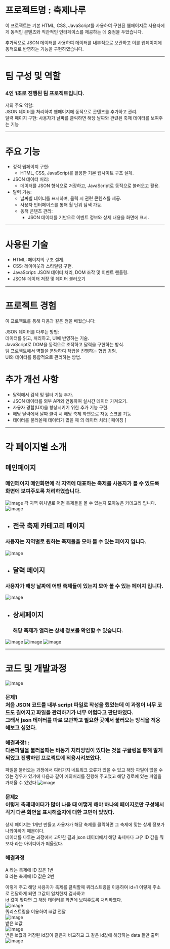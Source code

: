 # 프로젝트명 : 축제나루
이 프로젝트는 기본 HTML, CSS, JavaScript를 사용하여 구현된 웹페이지로
사용자에게 동적인 콘텐츠와 직관적인 인터페이스를 제공하는 데 중점을 두었습니다.

추가적으로 JSON 데이터를 사용하여 데이터를 내부적으로 보관하고 이를 웹페이지에 동적으로 반영하는 기능을 구현하였습니다.
* * *
# 팀 구성 및 역할
### 4인 1조로 진행된 팀 프로젝트입니다.<br/>
저의 주요 역할:<br/>
JSON 데이터를 처리하여 웹페이지에 동적으로 콘텐츠를 추가하고 관리.<br/>
달력 페이지 구현: 사용자가 날짜를 클릭하면 해당 날짜와 관련된 축제 데이터를 보여주는 기능<br/>
* * *
# 주요 기능
+ 정적 웹페이지 구현:<br/>
  + HTML, CSS, JavaScript를 활용한 기본 웹사이트 구조 설계.<br/>
+ JSON 데이터 처리:
  + 데이터를 JSON 형식으로 저장하고, JavaScript로 동적으로 불러오고 활용.<br/>
+ 달력 기능:
  + 날짜별 데이터를 표시하며, 클릭 시 관련 콘텐츠를 제공.<br/>
  + 사용자 인터페이스를 통해 월 단위 탐색 가능.<br/>
  + 동적 콘텐츠 관리:<br/>
    + JSON 데이터를 기반으로 이벤트 정보와 상세 내용을 화면에 표시.<br/>
* * *
# 사용된 기술
+ HTML: 페이지의 구조 설계.
+ CSS: 레이아웃과 스타일링 구현.
+ JavaScript: JSON 데이터 처리, DOM 조작 및 이벤트 핸들링.
+ JSON: 데이터 저장 및 데이터 불러오기
* * *
# 프로젝트 경험
이 프로젝트를 통해 다음과 같은 점을 배웠습니다:

JSON 데이터를 다루는 방법:<br/>
데이터를 읽고, 처리하고, UI에 반영하는 기술. <br/>
JavaScript로 DOM을 동적으로 조작하고 달력을 구현하는 방식. <br/>
팀 프로젝트에서 역할을 분담하여 작업을 진행하는 협업 경험. <br/>
UI와 데이터를 통합적으로 관리하는 방법. <br/>

# 추가 개선 사항
+ 달력에서 검색 및 필터 기능 추가.
+ JSON 데이터를 외부 API와 연동하여 실시간 데이터 가져오기.
+ 사용자 경험(UX)을 향상시키기 위한 추가 기능 구현.
+ 해당 달력에서 날짜 클릭 시 해당 축제 화면으로 자동 스크롤 기능
+ 데이터를 불러올때 데이터가 많을 때 의 데이터 처리 [ 페이징 ]
* * *
# 각 페이지별 소개
 ## 메인페이지
### 메인페이지 메인화면에 각 지역에 대표하는 축제를 사용자가 볼 수 있도록 화면에 보여주도록 처리하였습니다.
![image](https://github.com/user-attachments/assets/08be8b8b-283c-4634-b273-e1fb738e94e9)
각 지역 위치별로 어떤 축제들을 볼 수 있는지 모아놓은 카테고리 입니다.
![image](https://github.com/user-attachments/assets/7486c5b4-5574-4d33-9133-665ebca8e986)
+ ## 전국 축제 카테고리 페이지
### 사용자는 지역별로 원하는 축제들을 모아 볼 수 있는 페이지 입니다.
![image](https://github.com/user-attachments/assets/56a43d34-dd65-4d3f-bd59-7021c9db09b8)
+ ## 달력 페이지
### 사용자가 해당 날짜에 어떤 축제들이 있는지 모아 볼 수 있는 페이지 입니다.
![image](https://github.com/user-attachments/assets/d2f157b4-2cb6-4c1b-85bf-6f6527f1f9fc)
+ ## 상세페이지
  ### 해당 축제가 열리는 상세 정보를 확인할 수 있습니다.
![image](https://github.com/user-attachments/assets/323687ce-ecac-456a-a27a-bebce69151a6)
![image](https://github.com/user-attachments/assets/c6851cac-c6fd-4453-8684-d4e137bc7a67)
![image](https://github.com/user-attachments/assets/7ff76def-d026-4987-89c6-6e21d6a9f9c5)
* * *
# 코드 및 개발과정
![image](https://github.com/user-attachments/assets/c9676839-51af-488d-baf0-811cce6432b6)
### 문제1 <br/> 처음 JSON 코드를 내부 script 파일로 작성을 했었는데 이 과정이 너무 코드도 길어지고 파일을 관리하기가 너무 어렵다고 판단하였다.<br/> 그래서 json 데이터를 따로 보관하고 필요한 곳에서 불러오는 방식을 적용해보고 싶었다.
### 해결과정1 : <br/> 다른파일을 불러올때는 비동기 처리방법이 있다는 것을 구글링을 통해 알게되었고 진행하던 프로젝트에 적용시켜보았다.<br>

파일을 불러오는 과정에서 여러가지 네트워크 오류가 있을 수 있고 해당 파일이 없을 수 있는 경우가 있기에 다음과 같이 예외처리를 진행해 주고었고 해당 경로에 있는 파일을 가져올 수 있었다
![image](https://github.com/user-attachments/assets/79d76f1c-b282-42cb-b9bd-9073931afb45)

### 문제2 <br/> 이렇게 축제데이터가 많이 나올 때 어떻게 해야 하나의 페이지로만 구성해서 각기 다른 화면을 표시해줄지에 대한 고민이 있었다. <br/>
상세 페이지는 1개만 만들고 사용자가 해당 축제를 클릭하면 그 축제에 맞는 상세 정보가 나와야하기 때문이다.<br/>
데이터를 다루는 과정에서 고민한 결과 json 데이터에서 해당 축제마다 고유 ID 값을 줘보자 라는 아이디어가 떠올랐다.<br/>
### 해결과정<br/>
A 라는 축제에 ID 값은 1번<br/>
B 라는 축제에 ID 값은 2번<br/>

이렇게 주고 해당 사용자가 축제를 클릭할때 쿼리스트링을 이용하여 id=1 이렇게 주소로 전달하게 되면 그값이 일치한지 검사하고<br>
id 값이 맞다면 그 해당 데이터를 화면에 보여주도록 처리하였다.<br/>
![image](https://github.com/user-attachments/assets/943fbcb3-9fd7-4b5f-b3ee-79d175add906) <br>
쿼리스트링을 이용하여 id값 전달<br>
![image](https://github.com/user-attachments/assets/d3169fc3-9203-47b0-a007-b237fa652b69)<br>
받은 id값<br>
![image](https://github.com/user-attachments/assets/c5185b09-636b-4595-a568-bb08c124607b)<br>
받은 id값과 저장된 id값이 같은지 비교하교 그 같은 id값에 해당하는 data 들만 출력<br>
![image](https://github.com/user-attachments/assets/fcfdd1d1-b748-4f99-a0c0-50ab685de8db)<br>




